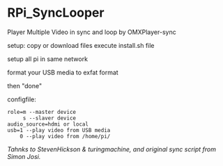 # RPi_SyncLooper
Player Multiple Video in sync and loop by OMXPlayer-sync 

  setup:
  copy or download files
  execute install.sh file
  
  setup all pi in same network
  
  format your USB media to exfat format
  
  then "done"
  
  configfile:
  
    role=m --master device
         s --slaver device
    audio_source=hdmi or local
    usb=1 --play video from USB media
        0 --play video from /home/pi/
        
        
*Tahnks to StevenHickson & turingmachine, and original sync script from Simon Josi.*
